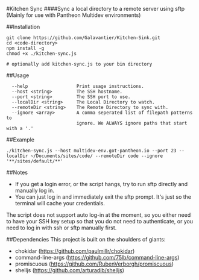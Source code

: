 #Kitchen Sync
####Sync a local directory to a remote server using sftp (Mainly for use with Pantheon Multidev environments)

##Installation
```
git clone https://github.com/Galavantier/Kitchen-Sink.git
cd <code-directory>
npm install -g
chmod +x ./kitchen-sync.js

# optionally add kitchen-sync.js to your bin directory
```

##Usage
```
  --help                  Print usage instructions.
  --host <string>         The SSH hostname.
  --port <string>         The SSH port to use.
  --localDir <string>     The Local Directory to watch.
  --remoteDir <string>    The Remote Directory to sync with.
  --ignore <array>        A comma seperated list of filepath patterns to
                          ignore. We ALWAYS ignore paths that start with a '.'
```

##Example
```
./kitchen-sync.js --host multidev-env.got-pantheon.io --port 23 --localDir ~/Documents/sites/code/ --remoteDir code --ignore '**/sites/default/**'
```

##Notes
- If you get a login error, or the script hangs, try to run sftp directly and manually log in.
- You can just log in and immediately exit the sftp prompt. It's just so the terminal will cache your credentials.

The script does not support auto log-in at the moment, so you either need to have your SSH key setup so that
you do not need to authenticate, or you need to log in with ssh or sftp manually first.

##Dependencies
This project is built on the shoulders of giants:
 - chokidar (https://github.com/paulmillr/chokidar)
 - command-line-args (https://github.com/75lb/command-line-args)
 - promiscuous (https://github.com/RubenVerborgh/promiscuous)
 - shelljs (https://github.com/arturadib/shelljs)
